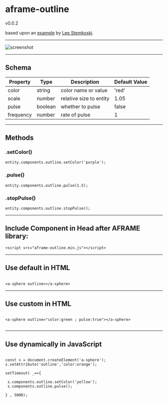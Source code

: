# aframe-outline
v0.0.2

based upon an [example](https://stemkoski.github.io/Three.js/Outline.html) by [Lee Stemkoski](https://github.com/stemkoski).

____

![screenshot](https://cdn.glitch.com/4bcf2fe0-a91a-4620-8351-a4c042393de4%2Foutline.png?v=1577048918783)

____

## Schema

|Property|Type|Description|Default Value| 
|---|---|---|---|
|color|string|color name or value|'red'|
|scale|number|relative size to entity|1.05|
|pulse|boolean|whether to pulse|false|
|frequency|number|rate of pulse|1|

____

## Methods

### .setColor(<string>)
  
  ```
  entity.components.outline.setColor('purple');
  ```
### .pulse(<frequency>)
  ```
  entity.components.outline.pulse(1.5);
  ```
### .stopPulse()
  ```
  entity.components.outline.stopPulse();
  ```
  
  ____


## Include Component in Head after AFRAME library:

```
<script src="aframe-outline.min.js"></script>

```
___

## Use default in HTML

```

<a-sphere outline></a-sphere>

```
___

## Use custom in HTML

```

<a-sphere outline="color:green ; pulse:true"></a-sphere>


```

___

## Use dynamically in JavaScript

```

const s = document.createElement('a-sphere');
s.setAttribute('outline','color:orange');

setTimeout( _=>{

 s.components.outline.setColor('yellow');
 s.components.outline.pulse();

} , 5000);

```


